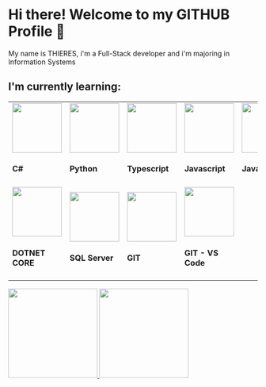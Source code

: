 # Hi there! Welcome to my GITHUB Profile 👋
My name is THIERES, i'm a Full-Stack developer and i'm majoring in Information Systems

<h2>I'm currently learning:</h2>
<table>
   <tr>   
      <td style='width: 33%'>
          <img src="https://cdn.jsdelivr.net/gh/devicons/devicon@latest/icons/csharp/csharp-original.svg" height='100px' width='100px' /> 
          <h4>C#</h4>
      </td>
      <td style='width: 33%'>
          <img src="https://cdn.jsdelivr.net/gh/devicons/devicon@latest/icons/python/python-original.svg" height='100px' width='100px' /> 
          <h4>Python</h4>
      </td>
      <td style='width: 33%'>
          <img src="https://cdn.jsdelivr.net/gh/devicons/devicon@latest/icons/typescript/typescript-original.svg" height='100px' width='100px' /> 
          <h4>Typescript</h4>
      </td>
      <td style='width: 33%'>
          <img src="https://cdn.jsdelivr.net/gh/devicons/devicon@latest/icons/javascript/javascript-original.svg" height='100px' width='100px' /> 
          <h4>Javascript</h4>
      </td>   
      <td style='width: 33%'>
          <img src="https://cdn.jsdelivr.net/gh/devicons/devicon@latest/icons/java/java-original.svg" height='100px' width='100px' /> 
          <h4>Java</h4>
      </td>
      <td style='width: 33%'>
          <img src="https://cdn.jsdelivr.net/gh/devicons/devicon@latest/icons/react/react-original.svg" height='100px' width='100px' /> 
          <h4>React</h4>
      </td>
      <td style='width: 33%'>
          <img src="https://cdn.jsdelivr.net/gh/devicons/devicon@latest/icons/nestjs/nestjs-original.svg" height='100px' width='100px' /> 
          <h4>Nest js</h4>
      </td>      
      <td style='width: 33%'>
          <img src="https://cdn.jsdelivr.net/gh/devicons/devicon@latest/icons/vuejs/vuejs-original.svg" height='100px' width='100px' /> 
          <h4>Vue</h4>
      </td>       
    </tr>
    <tr>
      <td style='width: 33%'>
          <img src="https://cdn.jsdelivr.net/gh/devicons/devicon@latest/icons/dotnetcore/dotnetcore-original.svg" height='100px' width='100px' /> 
          <h4>DOTNET CORE</h4>
      </td>        
      <td style='width: 33%'>
          <img src="https://cdn.jsdelivr.net/gh/devicons/devicon@latest/icons/microsoftsqlserver/microsoftsqlserver-original.svg" height='100px' width='100px' /> 
          <h4>SQL Server</h4>
      </td>       
      <td style='width: 33%'>
          <img src="https://cdn.jsdelivr.net/gh/devicons/devicon@latest/icons/git/git-original.svg" height='100px' width='100px' /> 
          <h4>GIT</h4>
      </td>         
      <td style='width: 33%'>
          <img src="https://cdn.jsdelivr.net/gh/devicons/devicon@latest/icons/githubcodespaces/githubcodespaces-original.svg" height='100px' width='100px' /> 
          <h4>GIT - VS Code</h4>
      </td>         
    </tr>       
</table>    

<div>
<a href="https://github.com/ThieresProjects">
<img loading="lazy" height="180em" src="https://github-readme-stats.vercel.app/api?username=ThieresProjects&show_icons=true&theme=dracula&include_all_commits=true&count_private=true"/>
<img loading="lazy" height="180em" src="https://github-readme-stats.vercel.app/api/top-langs/?username=ThieresProjects&layout=compact&langs_count=7&theme=dracula"/>
</div>

<!--
**ThieresProjects/ThieresProjects** is a ✨ _special_ ✨ repository because its `README.md` (this file) appears on your GitHub profile.

Here are some ideas to get you started:

- 🔭 I’m currently working on ...
- 🌱 I’m currently learning ...
- 👯 I’m looking to collaborate on ...
- 🤔 I’m looking for help with ...
- 💬 Ask me about ...
- 📫 How to reach me: ...
- 😄 Pronouns: ...
- ⚡ Fun fact: ...
-->
